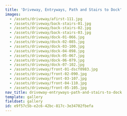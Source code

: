 ```yaml
---
title: 'Driveway, Entryways, Path and Stairs to Dock'
images:
  - /assets/driveway/afirst-111.jpg
  - /assets/driveway/back-stairs-01.jpg
  - /assets/driveway/back-stairs-02.jpg
  - /assets/driveway/back-stairs-03.jpg
  - /assets/driveway/dock-01-066.jpg
  - /assets/driveway/dock-02-085.jpg
  - /assets/driveway/dock-03-100.jpg
  - /assets/driveway/dock-04-098.jpg
  - /assets/driveway/dock-05-067.jpg
  - /assets/driveway/dock-06-079.jpg
  - /assets/driveway/dock-07-102.jpg
  - /assets/driveway/front-01-dscf0983.jpg
  - /assets/driveway/front-02-090.jpg
  - /assets/driveway/front-03-107.jpg
  - /assets/driveway/front-04-110.jpg
  - /assets/driveway/front-05-105.jpg
nav_title: driveway-entryways-path-and-stairs-to-dock
template: gallery
fieldset: gallery
id: e9f57c5b-e2c6-42bc-817c-3e34702fbefa
---
```

